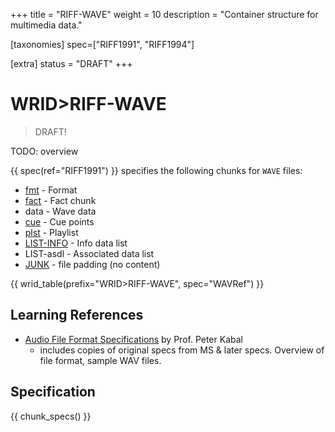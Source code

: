 +++
title = "RIFF-WAVE"
weight = 10
description = "Container structure for multimedia data."

[taxonomies]
spec=["RIFF1991", "RIFF1994"]

[extra]
status = "DRAFT"
+++

# WRID>RIFF-WAVE

> DRAFT!

TODO: overview

{{ spec(ref="RIFF1991") }} specifies the following chunks for `WAVE` files: 


* [fmt](@/chunk/fmt.md) - Format
* [fact](@/chunk/fact.md) - Fact chunk
* data - Wave data
* [cue](@/chunk/cue.md) - Cue points
* [plst](@/chunk/plst.md) - Playlist
* [LIST-INFO](@/chunk/info.md) - Info data list
* LIST-asdl - Associated data list
* [JUNK](@/chunk/junk.md) - file padding (no content)

{{ wrid_table(prefix="WRID>RIFF-WAVE", spec="WAVRef") }}

## Learning References

* [Audio File Format Specifications](https://www.mmsp.ece.mcgill.ca/Documents/AudioFormats/WAVE/WAVE.html) by Prof. Peter Kabal
  * includes copies of original specs from MS & later specs. Overview of file format, sample WAV files. 

## Specification

{{ chunk_specs() }}

